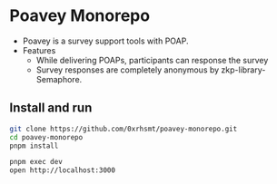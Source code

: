 # Poavey Monorepo

* Poavey is a survey support tools with POAP.
* Features
  * While delivering POAPs, participants can response the survey
  * Survey responses are completely anonymous by zkp-library-Semaphore.

## Install and run

```sh
git clone https://github.com/0xrhsmt/poavey-monorepo.git
cd poavey-monorepo
pnpm install

pnpm exec dev
open http://localhost:3000
```

